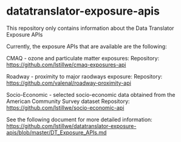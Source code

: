 # datatranslator-exposure-apis
This repository only contains information about the Data Translator Exposure APIs

Currently, the exposure APIs that are available are the following:

CMAQ - ozone and particulate matter exposures:
Repository: https://github.com/lstillwe/cmaq-exposures-api

Roadway - proximity to major raodways exposure:
Repository: https://github.com/valenal/roadway-proximity-api

Socio-Economic - selected socio-economic data obtained from the American Community Survey dataset
Repository: https://github.com/lstillwe/socio-economic-api

See the following document for more detailed information: https://github.com/lstillwe/datatranslator-exposure-apis/blob/master/DT_Exposure_APIs.md
